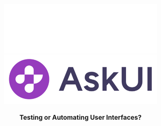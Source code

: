![askui logo](./askui-logo-white.svg#gh-dark-mode-only)
![askui logo](./askui-logo.svg#gh-light-mode-only)

<h2 style="text-align:center">Testing or Automating User Interfaces?</h2>

